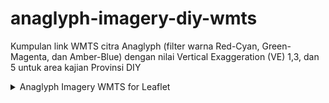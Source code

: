 # anaglyph-imagery-diy-wmts
Kumpulan link WMTS citra Anaglyph (filter warna Red-Cyan, Green-Magenta, dan Amber-Blue) dengan nilai Vertical Exaggeration (VE) 1,3, dan 5 untuk area kajian Provinsi DIY

<details>
  <summary>Anaglyph Imagery WMTS for Leaflet</summary>
  whatever
</details>
